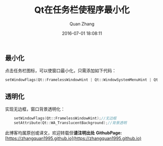 ﻿---
layout: post
title: "Qt在任务栏使程序最小化"
date: 2016-07-01 18:08:11
categories: Qt
tags: Qt
author: Quan Zhang
--- 

## 最小化
点击任务栏图标，可以使窗口最小化，只需添加如下代码：

```c++
setWindowFlags(Qt::FramelessWindowHint | Qt::WindowSystemMenuHint | Qt::WindowMinMaxButtonsHint);//任务栏使程序最小化
```

## 透明化

实现无边框，窗口背景透明化：

```c++
    setWindowFlags(Qt::FramelessWindowHint);//无边框
    setAttribute(Qt::WA_TranslucentBackground);//背景透明
```
此博客均属原创或译文，欢迎转载但**请注明出处** 
**GithubPage:**[https://zhangquan1995.github.io](https://zhangquan1995.github.io)